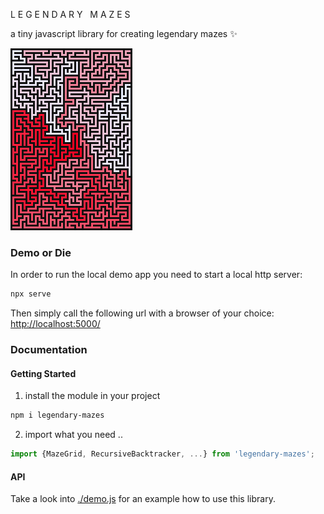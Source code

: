 L E G E N D A R Y &nbsp; M A Z E S

a tiny javascript library for creating legendary mazes :sparkles:

![a legendary maze](./legendary-maze-1.png)


### Demo or Die

In order to run the local demo app you need to start a local http server:

```sh
npx serve
```

Then simply call the following url with a browser of your choice: [http://localhost:5000/](http://localhost:5000/)


### Documentation

#### Getting Started

1. install the module in your project

```sh
npm i legendary-mazes
```

2. import what you need ..

```js
import {MazeGrid, RecursiveBacktracker, ...} from 'legendary-mazes';
```

#### API

Take a look into [./demo.js](./demo.js) for an example how to use this library.
